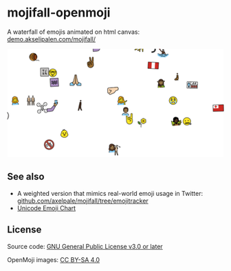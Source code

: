 # mojifall-openmoji

A waterfall of emojis animated on html canvas: [demo.akselipalen.com/mojifall/](http://demo.akselipalen.com/mojifall/)

[![](doc/mojifall-openmoji-cover.png)](http://demo.akselipalen.com/mojifall/)

## See also

- A weighted version that mimics real-world emoji usage in Twitter: [github.com/axelpale/mojifall/tree/emojitracker](https://github.com/axelpale/mojifall/tree/emojitracker)
- [Unicode Emoji Chart](https://unicode.org/emoji/charts/full-emoji-list.html)

## License

Source code: [GNU General Public License v3.0 or later](https://spdx.org/licenses/GPL-3.0-or-later.html#licenseText)

OpenMoji images: [CC BY-SA 4.0](https://creativecommons.org/licenses/by-sa/4.0/)
